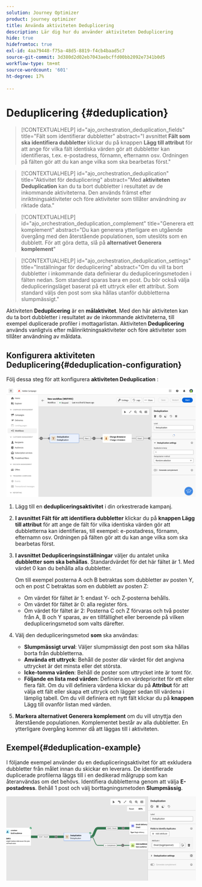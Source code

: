 ```yaml
---
solution: Journey Optimizer
product: journey optimizer
title: Använda aktiviteten Deduplicering
description: Lär dig hur du använder aktiviteten Deduplicering
hide: true
hidefromtoc: true
exl-id: 4aa79448-f75a-48d5-8819-f4cb4baad5c7
source-git-commit: 3d380d2d02eb7043aebcffd00bb2092e7341b0d5
workflow-type: tm+mt
source-wordcount: '601'
ht-degree: 17%

---
```


# Deduplicering {#deduplication}

>[!CONTEXTUALHELP]
>id="ajo_orchestration_deduplication_fields"
>title="Fält som identifierar dubbletter"
>abstract="I avsnittet **Fält som ska identifiera dubbletter** klickar du på knappen **Lägg till attribut** för att ange för vilka fält identiska värden gör att dubbletter kan identifieras, t.ex. e-postadress, förnamn, efternamn osv. Ordningen på fälten gör att du kan ange vilka som ska bearbetas först."

>[!CONTEXTUALHELP]
>id="ajo_orchestration_deduplication"
>title="Aktivitet för deduplicering"
>abstract="Med **aktiviteten Deduplication** kan du ta bort dubbletter i resultatet av de inkommande aktiviteterna. Den används främst efter inriktningsaktiviteter och före aktiviteter som tillåter användning av riktade data."

>[!CONTEXTUALHELP]
>id="ajo_orchestration_deduplication_complement"
>title="Generera ett komplement"
>abstract="Du kan generera ytterligare en utgående övergång med den återstående populationen, som uteslöts som en dubblett. För att göra detta, slå på **alternativet Generera komplement**"

>[!CONTEXTUALHELP]
>id="ajo_orchestration_deduplication_settings"
>title="Inställningar för deduplicering"
>abstract="Om du vill ta bort dubbletter i inkommande data definierar du dedupliceringsmetoden i fälten nedan. Som standard sparas bara en post. Du bör också välja dedupliceringsläget baserat på ett uttryck eller ett attribut. Som standard väljs den post som ska hållas utanför dubbletterna slumpmässigt."

Aktiviteten **Deduplicering** är en **målaktivitet**. Med den här aktiviteten kan du ta bort dubbletter i resultatet av de inkommande aktiviteterna, till exempel duplicerade profiler i mottagarlistan. Aktiviteten **Deduplicering** används vanligtvis efter målinriktningsaktiviteter och före aktiviteter som tillåter användning av måldata.

## Konfigurera aktiviteten Deduplicering{#deduplication-configuration}

Följ dessa steg för att konfigurera **aktiviteten Deduplication** :

![](../assets/workflow-deduplication.png)

1. Lägg till en **dedupliceringsaktivitet** i din orkestrerade kampanj.

1. **I avsnittet Fält för att identifiera dubbletter** klickar du på **knappen Lägg till attribut** för att ange de fält för vilka identiska värden gör att dubbletterna kan identifieras, till exempel: e-postadress, förnamn, efternamn osv. Ordningen på fälten gör att du kan ange vilka som ska bearbetas först.

1. **I avsnittet Dedupliceringsinställningar** väljer du antalet unika **dubbletter som ska behållas**. Standardvärdet för det här fältet är 1. Med värdet 0 kan du behålla alla dubbletter.

   Om till exempel posterna A och B betraktas som dubbletter av posten Y, och en post C betraktas som en dubblett av posten Z:

   * Om värdet för fältet är 1: endast Y- och Z-posterna behålls.
   * Om värdet för fältet är 0: alla register förs.
   * Om värdet för fältet är 2: Posterna C och Z förvaras och två poster från A, B och Y sparas, av en tillfällighet eller beroende på vilken dedupliceringsmetod som valts därefter.

1. Välj den dedupliceringsmetod **som** ska användas:

   * **Slumpmässigt urval**: Väljer slumpmässigt den post som ska hållas borta från dubbletterna.
   * **Använda ett uttryck**: Behåll de poster där värdet för det angivna uttrycket är det minsta eller det största.
   * **Icke-tomma värden**: Behåll de poster som uttrycket inte är tomt för.
   * **Följande en lista med värden**: Definiera en värdeprioritet för ett eller flera fält. Om du vill definiera värdena klickar du på **Attribut** för att välja ett fält eller skapa ett uttryck och lägger sedan till värdena i lämplig tabell. Om du vill definiera ett nytt fält klickar du på **knappen** Lägg till ovanför listan med värden.

1. **Markera alternativet Generera komplement** om du vill utnyttja den återstående populationen. Komplementet består av alla dubbletter. En ytterligare övergång kommer då att läggas till i aktiviteten.

## Exempel{#deduplication-example}

I följande exempel använder du en dedupliceringsaktivitet för att exkludera dubbletter från målet innan du skickar en leverans. De identifierade duplicerade profilerna läggs till i en dedikerad målgrupp som kan återanvändas om det behövs. Identifiera dubbletterna genom att välja **E-postadress**. Behåll 1 post och välj borttagningsmetoden **Slumpmässig**.

![](../assets/workflow-deduplication-example.png)
